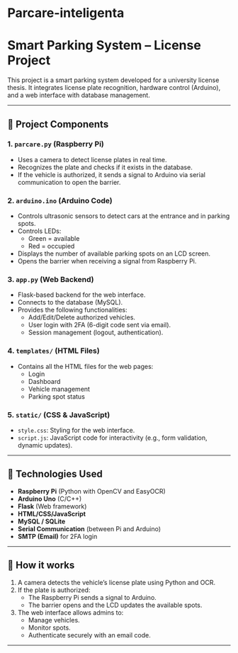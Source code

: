# Parcare-inteligenta
# Smart Parking System – License Project

This project is a smart parking system developed for a university license thesis. It integrates license plate recognition, hardware control (Arduino), and a web interface with database management.

---

## 🔧 Project Components

### 1. `parcare.py` (Raspberry Pi)
- Uses a camera to detect license plates in real time.
- Recognizes the plate and checks if it exists in the database.
- If the vehicle is authorized, it sends a signal to Arduino via serial communication to open the barrier.

### 2. `arduino.ino` (Arduino Code)
- Controls ultrasonic sensors to detect cars at the entrance and in parking spots.
- Controls LEDs: 
  - Green = available
  - Red = occupied
- Displays the number of available parking spots on an LCD screen.
- Opens the barrier when receiving a signal from Raspberry Pi.

### 3. `app.py` (Web Backend)
- Flask-based backend for the web interface.
- Connects to the database (MySQL).
- Provides the following functionalities:
  - Add/Edit/Delete authorized vehicles.
  - User login with 2FA (6-digit code sent via email).
  - Session management (logout, authentication).

### 4. `templates/` (HTML Files)
- Contains all the HTML files for the web pages:
  - Login
  - Dashboard
  - Vehicle management
  - Parking spot status

### 5. `static/` (CSS & JavaScript)
- `style.css`: Styling for the web interface.
- `script.js`: JavaScript code for interactivity (e.g., form validation, dynamic updates).

---

## 📡 Technologies Used

- **Raspberry Pi** (Python with OpenCV and EasyOCR)
- **Arduino Uno** (C/C++)
- **Flask** (Web framework)
- **HTML/CSS/JavaScript**
- **MySQL / SQLite**
- **Serial Communication** (between Pi and Arduino)
- **SMTP (Email)** for 2FA login

---

## 🧠 How it works

1. A camera detects the vehicle’s license plate using Python and OCR.
2. If the plate is authorized:
   - The Raspberry Pi sends a signal to Arduino.
   - The barrier opens and the LCD updates the available spots.
3. The web interface allows admins to:
   - Manage vehicles.
   - Monitor spots.
   - Authenticate securely with an email code.

---



